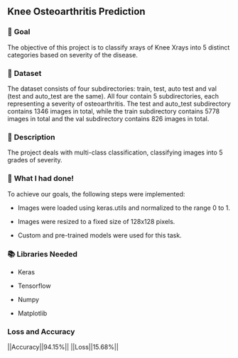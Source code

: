 ## **Knee Osteoarthritis Prediction**

### 🎯 **Goal**

The objective of this project is to classify xrays of Knee Xrays into 5 distinct categories based on severity of the disease.

### 🧵 **Dataset**

The dataset consists of four subdirectories: train, test, auto test and val (test and auto_test are the same). All four contain 5 subdirectories, each representing a severity of osteoarthritis. The test and auto_test subdirectory contains 1346 images in total, while the train subdirectory contains 5778 images in total and the val subdirectory contains 826 images in total.

### 🧾 **Description**

The project deals with multi-class classification, classifying images into 5 grades of severity.

### 🧮 **What I had done!**

To achieve our goals, the following steps were implemented:

- Images were loaded using keras.utils and normalized to the range 0 to 1.

- Images were resized to a fixed size of 128x128 pixels.

- Custom and pre-trained models were used for this task.


### 📚 **Libraries Needed**

- Keras

- Tensorflow

- Numpy

- Matplotlib

### **Loss and Accuracy**

||Accuracy||94.15%||
||Loss||15.68%||